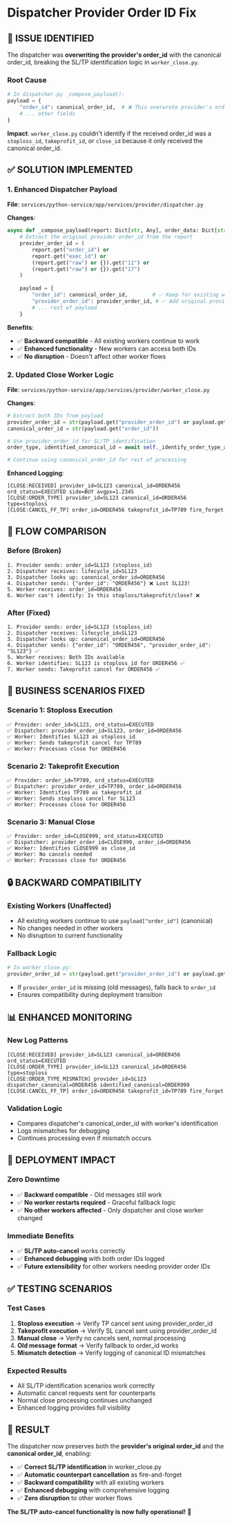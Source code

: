 # Dispatcher Provider Order ID Fix

## 🚨 **ISSUE IDENTIFIED**

The dispatcher was **overwriting the provider's order_id** with the canonical order_id, breaking the SL/TP identification logic in `worker_close.py`.

### **Root Cause**
```python
# In dispatcher.py _compose_payload():
payload = {
    "order_id": canonical_order_id,  # ❌ This overwrote provider's order_id
    # ... other fields
}
```

**Impact**: `worker_close.py` couldn't identify if the received order_id was a `stoploss_id`, `takeprofit_id`, or `close_id` because it only received the canonical order_id.

## ✅ **SOLUTION IMPLEMENTED**

### **1. Enhanced Dispatcher Payload**
**File**: `services/python-service/app/services/provider/dispatcher.py`

**Changes**:
```python
async def _compose_payload(report: Dict[str, Any], order_data: Dict[str, Any], canonical_order_id: str):
    # Extract the original provider order_id from the report
    provider_order_id = (
        report.get("order_id") or 
        report.get("exec_id") or 
        (report.get("raw") or {}).get("11") or 
        (report.get("raw") or {}).get("17")
    )
    
    payload = {
        "order_id": canonical_order_id,        # ✅ Keep for existing workers
        "provider_order_id": provider_order_id, # ✅ Add original provider order_id
        # ... rest of payload
    }
```

**Benefits**:
- ✅ **Backward compatible** - All existing workers continue to work
- ✅ **Enhanced functionality** - New workers can access both IDs
- ✅ **No disruption** - Doesn't affect other worker flows

### **2. Updated Close Worker Logic**
**File**: `services/python-service/app/services/provider/worker_close.py`

**Changes**:
```python
# Extract both IDs from payload
provider_order_id = str(payload.get("provider_order_id") or payload.get("order_id"))
canonical_order_id = str(payload.get("order_id"))

# Use provider_order_id for SL/TP identification
order_type, identified_canonical_id = await self._identify_order_type_and_get_canonical(provider_order_id)

# Continue using canonical_order_id for rest of processing
```

**Enhanced Logging**:
```
[CLOSE:RECEIVED] provider_id=SL123 canonical_id=ORDER456 ord_status=EXECUTED side=BUY avgpx=1.2345
[CLOSE:ORDER_TYPE] provider_id=SL123 canonical_id=ORDER456 type=stoploss
[CLOSE:CANCEL_FF_TP] order_id=ORDER456 takeprofit_id=TP789 fire_forget
```

## 🔄 **FLOW COMPARISON**

### **Before (Broken)**
```
1. Provider sends: order_id=SL123 (stoploss_id)
2. Dispatcher receives: lifecycle_id=SL123
3. Dispatcher looks up: canonical_order_id=ORDER456
4. Dispatcher sends: {"order_id": "ORDER456"} ❌ Lost SL123!
5. Worker receives: order_id=ORDER456
6. Worker can't identify: Is this stoploss/takeprofit/close? ❌
```

### **After (Fixed)**
```
1. Provider sends: order_id=SL123 (stoploss_id)
2. Dispatcher receives: lifecycle_id=SL123
3. Dispatcher looks up: canonical_order_id=ORDER456
4. Dispatcher sends: {"order_id": "ORDER456", "provider_order_id": "SL123"} ✅
5. Worker receives: Both IDs available
6. Worker identifies: SL123 is stoploss_id for ORDER456 ✅
7. Worker sends: Takeprofit cancel for ORDER456 ✅
```

## 🎯 **BUSINESS SCENARIOS FIXED**

### **Scenario 1: Stoploss Execution**
```
✅ Provider: order_id=SL123, ord_status=EXECUTED
✅ Dispatcher: provider_order_id=SL123, order_id=ORDER456
✅ Worker: Identifies SL123 as stoploss_id
✅ Worker: Sends takeprofit cancel for TP789
✅ Worker: Processes close for ORDER456
```

### **Scenario 2: Takeprofit Execution**
```
✅ Provider: order_id=TP789, ord_status=EXECUTED
✅ Dispatcher: provider_order_id=TP789, order_id=ORDER456
✅ Worker: Identifies TP789 as takeprofit_id
✅ Worker: Sends stoploss cancel for SL123
✅ Worker: Processes close for ORDER456
```

### **Scenario 3: Manual Close**
```
✅ Provider: order_id=CLOSE999, ord_status=EXECUTED
✅ Dispatcher: provider_order_id=CLOSE999, order_id=ORDER456
✅ Worker: Identifies CLOSE999 as close_id
✅ Worker: No cancels needed
✅ Worker: Processes close for ORDER456
```

## 🔒 **BACKWARD COMPATIBILITY**

### **Existing Workers (Unaffected)**
- All existing workers continue to use `payload["order_id"]` (canonical)
- No changes needed in other workers
- No disruption to current functionality

### **Fallback Logic**
```python
# In worker_close.py:
provider_order_id = str(payload.get("provider_order_id") or payload.get("order_id"))
```
- If `provider_order_id` is missing (old messages), falls back to `order_id`
- Ensures compatibility during deployment transition

## 📊 **ENHANCED MONITORING**

### **New Log Patterns**
```
[CLOSE:RECEIVED] provider_id=SL123 canonical_id=ORDER456 ord_status=EXECUTED
[CLOSE:ORDER_TYPE] provider_id=SL123 canonical_id=ORDER456 type=stoploss
[CLOSE:ORDER_TYPE_MISMATCH] provider_id=SL123 dispatcher_canonical=ORDER456 identified_canonical=ORDER999
[CLOSE:CANCEL_FF_TP] order_id=ORDER456 takeprofit_id=TP789 fire_forget
```

### **Validation Logic**
- Compares dispatcher's canonical_order_id with worker's identification
- Logs mismatches for debugging
- Continues processing even if mismatch occurs

## 🚀 **DEPLOYMENT IMPACT**

### **Zero Downtime**
- ✅ **Backward compatible** - Old messages still work
- ✅ **No worker restarts required** - Graceful fallback logic
- ✅ **No other workers affected** - Only dispatcher and close worker changed

### **Immediate Benefits**
- ✅ **SL/TP auto-cancel** works correctly
- ✅ **Enhanced debugging** with both order IDs logged
- ✅ **Future extensibility** for other workers needing provider order IDs

## ✅ **TESTING SCENARIOS**

### **Test Cases**
1. **Stoploss execution** → Verify TP cancel sent using provider_order_id
2. **Takeprofit execution** → Verify SL cancel sent using provider_order_id  
3. **Manual close** → Verify no cancels sent, normal processing
4. **Old message format** → Verify fallback to order_id works
5. **Mismatch detection** → Verify logging of canonical ID mismatches

### **Expected Results**
- All SL/TP identification scenarios work correctly
- Automatic cancel requests sent for counterparts
- Normal close processing continues unchanged
- Enhanced logging provides full visibility

## 🎉 **RESULT**

The dispatcher now preserves both the **provider's original order_id** and the **canonical order_id**, enabling:

- ✅ **Correct SL/TP identification** in worker_close.py
- ✅ **Automatic counterpart cancellation** as fire-and-forget
- ✅ **Backward compatibility** with all existing workers
- ✅ **Enhanced debugging** with comprehensive logging
- ✅ **Zero disruption** to other worker flows

**The SL/TP auto-cancel functionality is now fully operational!** 🚀
